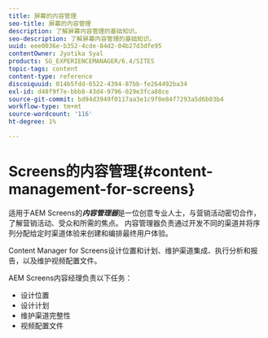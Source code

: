 ```yaml
---
title: 屏幕的内容管理
seo-title: 屏幕的内容管理
description: 了解屏幕内容管理的基础知识。
seo-description: 了解屏幕内容管理的基础知识。
uuid: eee0036e-b352-4cde-84d2-04b27d3dfe95
contentOwner: Jyotika Syal
products: SG_EXPERIENCEMANAGER/6.4/SITES
topic-tags: content
content-type: reference
discoiquuid: 014b5fdd-6522-4394-87bb-fe264492ba34
exl-id: d48f9f7e-bbb8-43d4-9796-029e3fca88ce
source-git-commit: bd94d3949f0117aa3e1c9f0e84f7293a5d6b03b4
workflow-type: tm+mt
source-wordcount: '116'
ht-degree: 1%

---
```


# Screens的内容管理{#content-management-for-screens}

适用于AEM Screens的&#x200B;***内容管理器***&#x200B;是一位创意专业人士，与营销活动密切合作，了解营销活动、受众和所需的焦点。 内容管理器负责通过开发不同的渠道并将序列分配给定时渠道体验来创建和编排最终用户体验。

Content Manager for Screens设计位置和计划、维护渠道集成、执行分析和报告，以及维护视频配置文件。

AEM Screens内容经理负责以下任务：

* 设计位置
* 设计计划
* 维护渠道完整性
* 视频配置文件
